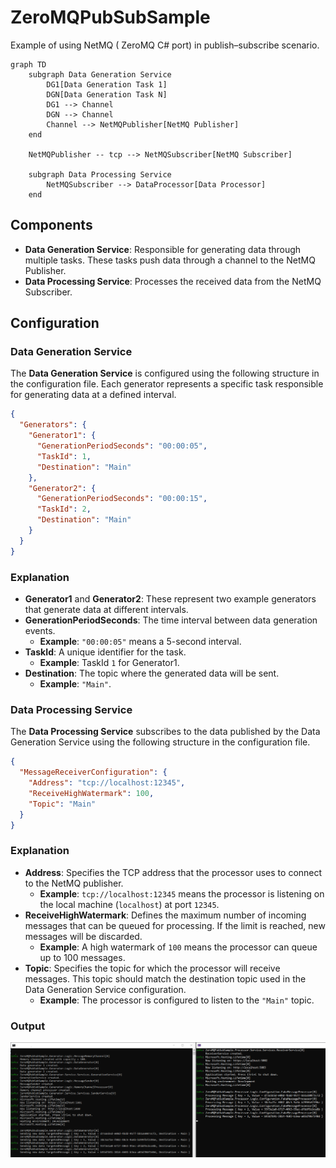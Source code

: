 # ZeroMQPubSubSample

Example of using NetMQ ( ZeroMQ C# port) in publish–subscribe scenario.

```mermaid
graph TD
    subgraph Data Generation Service
        DG1[Data Generation Task 1]
        DGN[Data Generation Task N]
        DG1 --> Channel
        DGN --> Channel
        Channel --> NetMQPublisher[NetMQ Publisher]
    end
    
    NetMQPublisher -- tcp --> NetMQSubscriber[NetMQ Subscriber]
    
    subgraph Data Processing Service
        NetMQSubscriber --> DataProcessor[Data Processor]
    end
```

## Components

- **Data Generation Service**: Responsible for generating data through multiple tasks. These tasks push data through a channel to the NetMQ Publisher.
- **Data Processing Service**: Processes the received data from the NetMQ Subscriber.

## Configuration

### Data Generation Service

The **Data Generation Service** is configured using the following structure in the configuration file. Each generator represents a specific task responsible for generating data at a defined interval.

```json
{
  "Generators": {
    "Generator1": {
      "GenerationPeriodSeconds": "00:00:05",
      "TaskId": 1,
      "Destination": "Main"
    },
    "Generator2": {
      "GenerationPeriodSeconds": "00:00:15",
      "TaskId": 2,
      "Destination": "Main"
    }
  }
}
```

### Explanation

- **Generator1** and **Generator2**: These represent two example generators that generate data at different intervals.
- **GenerationPeriodSeconds**: The time interval between data generation events.
  - **Example**: `"00:00:05"` means a 5-second interval.
- **TaskId**: A unique identifier for the task.
  - **Example**: TaskId `1` for Generator1.
- **Destination**: The topic where the generated data will be sent.
  - **Example**: `"Main"`.
    
### Data Processing Service

The **Data Processing Service** subscribes to the data published by the Data Generation Service using the following structure in the configuration file.

```json
{
  "MessageReceiverConfiguration": {
    "Address": "tcp://localhost:12345",
    "ReceiveHighWatermark": 100,
    "Topic": "Main"
  }
}
```

### Explanation

- **Address**: Specifies the TCP address that the processor uses to connect to the NetMQ publisher.
  - **Example**: `tcp://localhost:12345` means the processor is listening on the local machine (`localhost`) at port `12345`.
- **ReceiveHighWatermark**: Defines the maximum number of incoming messages that can be queued for processing. If the limit is reached, new messages will be discarded.
  - **Example**: A high watermark of `100` means the processor can queue up to 100 messages.
- **Topic**: Specifies the topic for which the processor will receive messages. This topic should match the destination topic used in the Data Generation Service configuration.
  - **Example**: The processor is configured to listen to the `"Main"` topic.


### Output

![Test run](TestRun.png)
